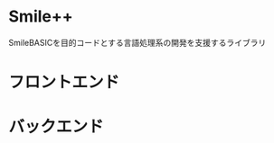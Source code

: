 # Smile++

SmileBASICを目的コードとする言語処理系の開発を支援するライブラリ

<!-- ## 関数ライブラリ

## トランスパイラ

Smile++独自の構文で記述したPRGリソースを、SmileBASICインタプリタで実行可能な通常のPRGリソースに変換するプログラム。  
字句解析を行いそれぞれの単語の種類を特定したうえで、独自構文を使用している部分を抽出し通常の構文を使った等価のコードに置き換えて、PRGリソース全体を再構築し出力します。-->

# フロントエンド

# バックエンド
